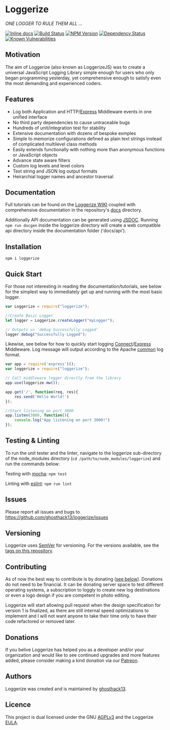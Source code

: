 # Loggerize

*ONE LOGGER TO RULE THEM ALL ...*

[![Inline docs](http://inch-ci.org/github/ghosthack13/loggerize.svg?branch=master)](http://inch-ci.org/github/ghosthack13/loggerize)
[![Build Status](https://travis-ci.com/ghosthack13/loggerize.png?branch=master)](https://travis-ci.com/ghosthack13/loggerize)
[![NPM Version](https://badge.fury.io/js/loggerize.svg?style=flat)](https://npmjs.org/package/loggerize)
[![Dependency Status](https://david-dm.org/ghosthack13/loggerize.svg)](https://david-dm.org/ghosthack13/loggerize)
[![Known Vulnerabilities](https://snyk.io/test/github/ghosthack13/loggerize/badge.svg?targetFile=package.json)](https://snyk.io/test/github/ghosthack13/loggerize?targetFile=package.json)

## Motivation

The aim of Loggerize (also known as LoggerizeJS) was to create a universal 
JavaScript Logging Library simple enough for users who only began programming 
yesterday, yet comprehensive enough to satisfy even the most demanding and 
experienced coders.

## Features

- Log both Application and HTTP/[Express](https://www.npmjs.com/package/express) Middleware events in one unified interface 
- No third party dependencies to cause untraceable bugs
- Hundreds of unit/integration test for stability
- Extensive documentation with dozens of bespoke exmples
- Simple to memorize configurations defined as plain text strings instead of 
  complicated multilevel class methods
- Easily extends functionally with nothing more than anonymous functions or 
  JavaScript objects
- Advance state aware filters
- Custom log levels and level colors
- Text string and JSON log output formats
- Heirarchial logger names and ancestor traversal

## Documentation

Full tutorials can be found on the 
[Loggerize WIKI](https://github.com/ghosthack13/loggerize/wiki) coupled with 
comprehensive documentation in the repository's 
[docs](https://github.com/ghosthack13/loggerize/tree/master/docs) directory.

Additionally API documentation can be generated using 
[JSDOC](https://usejsdoc.org/). Running `npm run docgen` inside the loggerize 
directory will create a web compatible api directory inside the documentation 
folder ('docs/api').

## Installation

`npm i loggerize`

## Quick Start

For those not interesting in reading the documentation/tutorials, see below for 
the simplest way to immediately get up and running with the most basic logger.

```javascript
var Loggerize = require("loggerize");

//Create Basic Logger
let logger = Loggerize.createLogger("myLogger");

// Outputs => 'debug Successfully Logged'
logger.debug("Successfully Logged");
```

Likewise, see below for how to quickly start logging 
[Connect](https://www.npmjs.com/package/connect)/[Express](https://www.npmjs.com/package/express) 
Middleware. Log message will output according to the Apache [common](https://httpd.apache.org/docs/1.3/logs.html#common) 
log format.

```javascript
var app = require('express')();
var loggerize = require("loggerize");

// Call middleware logger directly from the library
app.use(loggerize.mw());

app.get('/', function(req, res){
	res.send('Hello World!')
});

//Start listening on port 3000
app.listen(3000, function(){
	console.log("App listening on port 3000!")
});
```

## Testing & Linting

To run the unit tester and the linter, navigate to the loggerize sub-directory of the 
node_modules directory (`cd /path/to/node_modules/loggerize`) and run the 
commands below:

Testing with [mocha](https://mochajs.org): `npm test`

Linting with [eslint](https://eslint.org): `npm run lint`

## Issues

Please report all issues and bugs to https://github.com/ghosthack13/loggerize/issues

## Versioning

Loggerize uses [SemVer](http://semver.org/) for versioning. For the versions 
available, see the 
[tags on this repository](https://github.com/ghosthack13/loggerize/tags ).

## Contributing

As of now the best way to contribute is by donating ([see below](#donations)). Donations do 
not need to be financial. It can be donating server space to test different 
operating systems, a subscription to loggly to create new log destinations or 
even a logo design if you are competent in photo editing.

Loggerize will start allowing pull request when the design specification for 
version 1 is finalized, as there are still internal speed optimizations to 
implement and I will not want anyone to take their time only to have their code 
refactored or removed later.

## Donations

If you belive Loggerize has helped you as a developer and/or your organization 
and would like to see continued upgrades and more features added, please consider 
making a kind donation via our [Patreon]().

## Authors

Loggerize was created and is maintained by [ghosthack13](https://github.com/ghosthack13/).

## Licence

This project is dual licensed under the GNU [AGPLv3](LICENCE.md) and the Loggerize 
[EULA](EULA.md).




